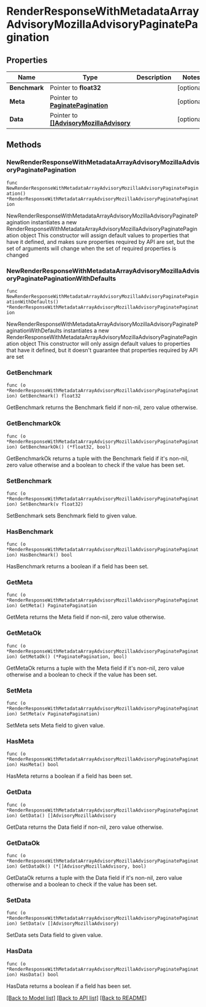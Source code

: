 # RenderResponseWithMetadataArrayAdvisoryMozillaAdvisoryPaginatePagination

## Properties

Name | Type | Description | Notes
------------ | ------------- | ------------- | -------------
**Benchmark** | Pointer to **float32** |  | [optional] 
**Meta** | Pointer to [**PaginatePagination**](PaginatePagination.md) |  | [optional] 
**Data** | Pointer to [**[]AdvisoryMozillaAdvisory**](AdvisoryMozillaAdvisory.md) |  | [optional] 

## Methods

### NewRenderResponseWithMetadataArrayAdvisoryMozillaAdvisoryPaginatePagination

`func NewRenderResponseWithMetadataArrayAdvisoryMozillaAdvisoryPaginatePagination() *RenderResponseWithMetadataArrayAdvisoryMozillaAdvisoryPaginatePagination`

NewRenderResponseWithMetadataArrayAdvisoryMozillaAdvisoryPaginatePagination instantiates a new RenderResponseWithMetadataArrayAdvisoryMozillaAdvisoryPaginatePagination object
This constructor will assign default values to properties that have it defined,
and makes sure properties required by API are set, but the set of arguments
will change when the set of required properties is changed

### NewRenderResponseWithMetadataArrayAdvisoryMozillaAdvisoryPaginatePaginationWithDefaults

`func NewRenderResponseWithMetadataArrayAdvisoryMozillaAdvisoryPaginatePaginationWithDefaults() *RenderResponseWithMetadataArrayAdvisoryMozillaAdvisoryPaginatePagination`

NewRenderResponseWithMetadataArrayAdvisoryMozillaAdvisoryPaginatePaginationWithDefaults instantiates a new RenderResponseWithMetadataArrayAdvisoryMozillaAdvisoryPaginatePagination object
This constructor will only assign default values to properties that have it defined,
but it doesn't guarantee that properties required by API are set

### GetBenchmark

`func (o *RenderResponseWithMetadataArrayAdvisoryMozillaAdvisoryPaginatePagination) GetBenchmark() float32`

GetBenchmark returns the Benchmark field if non-nil, zero value otherwise.

### GetBenchmarkOk

`func (o *RenderResponseWithMetadataArrayAdvisoryMozillaAdvisoryPaginatePagination) GetBenchmarkOk() (*float32, bool)`

GetBenchmarkOk returns a tuple with the Benchmark field if it's non-nil, zero value otherwise
and a boolean to check if the value has been set.

### SetBenchmark

`func (o *RenderResponseWithMetadataArrayAdvisoryMozillaAdvisoryPaginatePagination) SetBenchmark(v float32)`

SetBenchmark sets Benchmark field to given value.

### HasBenchmark

`func (o *RenderResponseWithMetadataArrayAdvisoryMozillaAdvisoryPaginatePagination) HasBenchmark() bool`

HasBenchmark returns a boolean if a field has been set.

### GetMeta

`func (o *RenderResponseWithMetadataArrayAdvisoryMozillaAdvisoryPaginatePagination) GetMeta() PaginatePagination`

GetMeta returns the Meta field if non-nil, zero value otherwise.

### GetMetaOk

`func (o *RenderResponseWithMetadataArrayAdvisoryMozillaAdvisoryPaginatePagination) GetMetaOk() (*PaginatePagination, bool)`

GetMetaOk returns a tuple with the Meta field if it's non-nil, zero value otherwise
and a boolean to check if the value has been set.

### SetMeta

`func (o *RenderResponseWithMetadataArrayAdvisoryMozillaAdvisoryPaginatePagination) SetMeta(v PaginatePagination)`

SetMeta sets Meta field to given value.

### HasMeta

`func (o *RenderResponseWithMetadataArrayAdvisoryMozillaAdvisoryPaginatePagination) HasMeta() bool`

HasMeta returns a boolean if a field has been set.

### GetData

`func (o *RenderResponseWithMetadataArrayAdvisoryMozillaAdvisoryPaginatePagination) GetData() []AdvisoryMozillaAdvisory`

GetData returns the Data field if non-nil, zero value otherwise.

### GetDataOk

`func (o *RenderResponseWithMetadataArrayAdvisoryMozillaAdvisoryPaginatePagination) GetDataOk() (*[]AdvisoryMozillaAdvisory, bool)`

GetDataOk returns a tuple with the Data field if it's non-nil, zero value otherwise
and a boolean to check if the value has been set.

### SetData

`func (o *RenderResponseWithMetadataArrayAdvisoryMozillaAdvisoryPaginatePagination) SetData(v []AdvisoryMozillaAdvisory)`

SetData sets Data field to given value.

### HasData

`func (o *RenderResponseWithMetadataArrayAdvisoryMozillaAdvisoryPaginatePagination) HasData() bool`

HasData returns a boolean if a field has been set.


[[Back to Model list]](../README.md#documentation-for-models) [[Back to API list]](../README.md#documentation-for-api-endpoints) [[Back to README]](../README.md)


